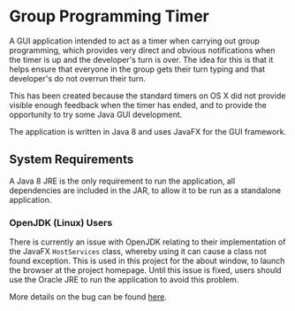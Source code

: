 # Group Programming Timer

A GUI application intended to act as a timer when carrying out group programming, which provides very direct and
obvious notifications when the timer is up and the developer's turn is over. The idea for this is that it helps ensure
that everyone in the group gets their turn typing and that developer's do not overrun their turn.

This has been created because the standard timers on OS X did not provide visible enough feedback when the timer has
ended, and to provide the opportunity to try some Java GUI development.

The application is written in Java 8 and uses JavaFX for the GUI framework.

## System Requirements

A Java 8 JRE is the only requirement to run the application, all dependencies are included in the JAR, to allow it to
be run as a standalone application. 

### OpenJDK (Linux) Users 

There is currently an issue with OpenJDK relating to their implementation of the JavaFX `HostServices` class, whereby
using it can cause a class not found exception. This is used in this project for the about window, to launch the 
browser at the project homepage. Until this issue is fixed, users should use the Oracle JRE to run the application to 
avoid this problem. 

More details on the bug can be found [here](https://bugs.openjdk.java.net/browse/JDK-8160464).
